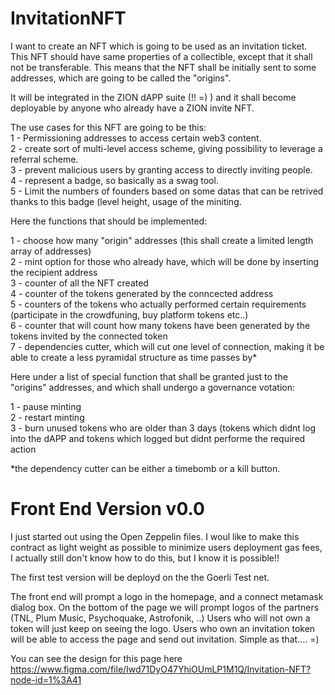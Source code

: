 # InvitationNFT
I want to create an NFT which is going to be used as an invitation ticket.
This NFT should have same properties of a collectible, except that it shall not be transferable.
This means that the NFT shall be initially sent to some addresses, which are going to be called the "origins".

It will be integrated in the ZION dAPP suite (!! =) ) and it shall become deployable by anyone who already have a ZION invite NFT.

The use cases for this NFT are going to be this: <br>
1 - Permissioning addresses to access certain web3 content. <br>
2 - create sort of multi-level access scheme, giving possibility to leverage a referral scheme. <br>
3 - prevent malicious users by granting access to directly inviting people. <br>
4 - represent a badge, so basically as a swag tool. <br>
5 - Limit the numbers of founders based on some datas that can be retrived thanks to this badge (level height, usage of the miniting. <br>

Here the functions that should be implemented:

1 - choose how many "origin" addresses (this shall create a limited length array of addresses) <br>
2 - mint option for those who already have, which will be done by inserting the recipient address <br>
3 - counter of all the NFT created <br>
4 - counter of the tokens generated by the conncected address <br>
5 - counters of the tokens who actually performed certain requirements (participate in the crowdfuning, buy platform tokens etc..) <br>
6 - counter that will count how many tokens have been generated by the tokens invited by the connected token <br>
7 - dependencies cutter, which will cut one level of connection, making it be able to create a less pyramidal structure as time passes by* <br>

Here under a list of special function that shall be granted just to the "origins" addresses, and which shall undergo a governance votation:

1 - pause minting <br>
2 - restart minting <br>
3 - burn unused tokens who are older than 3 days (tokens which didnt log into the dAPP and tokens which logged but didnt performe the required action <br>

*the dependency cutter can be either a timebomb or a kill button.

# Front End Version v0.0
I just started out using the Open Zeppelin files.
I woul like to make this contract as light weight as possible to minimize users deployment gas fees, I actually still don't know how to do this, but I know it is possible!!

The first test version will be deployd on the the Goerli Test net.

The front end will prompt a logo in the homepage, and a connect metamask dialog box.
On the bottom of the page we will prompt logos of the partners (TNL, Plum Music, Psychoquake, Astrofonik, ..)
Users who will not own a token will just keep on seeing the logo.
Users who own an invitation token will be able to access the page and send out invitation.
Simple as that.... =)

You can see the design for this page here https://www.figma.com/file/Iwd71DyO47YhiOUmLP1M1Q/Invitation-NFT?node-id=1%3A41
